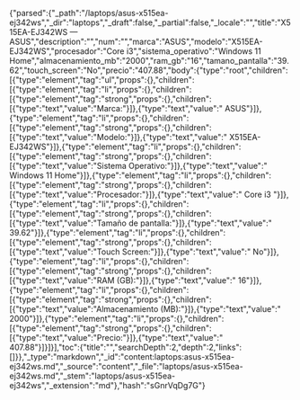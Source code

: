 {"parsed":{"_path":"/laptops/asus-x515ea-ej342ws","_dir":"laptops","_draft":false,"_partial":false,"_locale":"","title":"X515EA-EJ342WS — ASUS","description":"","num":"","marca":"ASUS","modelo":"X515EA-EJ342WS","procesador":"Core i3","sistema_operativo":"Windows 11 Home","almacenamiento_mb":"2000","ram_gb":"16","tamano_pantalla":"39.62","touch_screen":"No","precio":"407.88","body":{"type":"root","children":[{"type":"element","tag":"ul","props":{},"children":[{"type":"element","tag":"li","props":{},"children":[{"type":"element","tag":"strong","props":{},"children":[{"type":"text","value":"Marca:"}]},{"type":"text","value":" ASUS"}]},{"type":"element","tag":"li","props":{},"children":[{"type":"element","tag":"strong","props":{},"children":[{"type":"text","value":"Modelo:"}]},{"type":"text","value":" X515EA-EJ342WS"}]},{"type":"element","tag":"li","props":{},"children":[{"type":"element","tag":"strong","props":{},"children":[{"type":"text","value":"Sistema Operativo:"}]},{"type":"text","value":" Windows 11 Home"}]},{"type":"element","tag":"li","props":{},"children":[{"type":"element","tag":"strong","props":{},"children":[{"type":"text","value":"Procesador:"}]},{"type":"text","value":" Core i3 "}]},{"type":"element","tag":"li","props":{},"children":[{"type":"element","tag":"strong","props":{},"children":[{"type":"text","value":"Tamaño de pantalla:"}]},{"type":"text","value":" 39.62"}]},{"type":"element","tag":"li","props":{},"children":[{"type":"element","tag":"strong","props":{},"children":[{"type":"text","value":"Touch Screen:"}]},{"type":"text","value":" No"}]},{"type":"element","tag":"li","props":{},"children":[{"type":"element","tag":"strong","props":{},"children":[{"type":"text","value":"RAM (GB):"}]},{"type":"text","value":" 16"}]},{"type":"element","tag":"li","props":{},"children":[{"type":"element","tag":"strong","props":{},"children":[{"type":"text","value":"Almacenamiento (MB):"}]},{"type":"text","value":" 2000"}]},{"type":"element","tag":"li","props":{},"children":[{"type":"element","tag":"strong","props":{},"children":[{"type":"text","value":"Precio:"}]},{"type":"text","value":" 407.88"}]}]}],"toc":{"title":"","searchDepth":2,"depth":2,"links":[]}},"_type":"markdown","_id":"content:laptops:asus-x515ea-ej342ws.md","_source":"content","_file":"laptops/asus-x515ea-ej342ws.md","_stem":"laptops/asus-x515ea-ej342ws","_extension":"md"},"hash":"sGnrVqDg7G"}